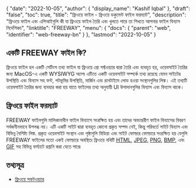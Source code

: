 {
  "date": "2022-10-05",
  "author": {
    "display_name": "Kashif Iqbal"
  },
  "draft": "false",
  "toc": true,
  "title": "ফ্রিওয়ে ফাইল - ফ্রিওয়ে ডকুমেন্ট ফাইল ফরম্যাট",
  "description": "ফ্রিওয়ে ফাইল এবং এপিআইগুলি কী যা ফ্রিওয়ে ফাইল তৈরি এবং খুলতে পারে তা শিখতে আপনার ফাইল বিন্যাস নির্দেশিকা৷",
  "linktitle": "FREEWAY",
  "menu": {
    "docs": {
      "parent": "web",
      "identifier": "web-freeway-bn"
    }
  },
  "lastmod": "2022-10-05"
}

## একটি FREEWAY ফাইল কি?

ফ্রিওয়ে ফাইল হল একটি সেটিংস তথ্য ফাইল যা ফ্রিওয়ে প্রো সফ্টওয়্যার দ্বারা তৈরি এবং ব্যবহৃত হয়, ওয়েবসাইট তৈরির জন্য MacOS-এ একটি WYSIWYG অ্যাপ৷ এটিতে একটি ওয়েবসাইট সম্পর্কে তথ্য রয়েছে যেমন সাইটের উপস্থিতি এবং বিন্যাস সহ ফন্ট, পটভূমির উপস্থিতি, মার্জিন এবং রানটাইমে লোড হওয়া সংস্থানগুলির লিঙ্ক। এই তথ্যটি ওয়েবসাইট তৈরির জন্য ব্যবহার করা হয় যাতে ফাইলের তথ্য অনুযায়ী UI উপাদানগুলির বিন্যাস এবং বিন্যাস থাকে।

## ফ্রিওয়ে ফাইল ফরম্যাট

FREEWAY ফাইলগুলি মালিকানাধীন ফাইল বিন্যাসে সংরক্ষিত হয় এবং তাদের অভ্যন্তরীণ ফাইল বিন্যাসের বিবরণ সর্বজনীনভাবে উপলব্ধ নয়। এটি একটি সাইট দ্বারা ব্যবহৃত কোনো প্রকৃত সম্পদ নেই, কিন্তু পরিবর্তে সাইট বিন্যাস এবং বিভিন্ন বৈশিষ্ট্য লিঙ্ক. প্রকৃত ওয়েবসাইট সংস্থান এবং পৃষ্ঠাগুলি মিডিয়া এবং সাইট ফোল্ডার ফোল্ডারে সংরক্ষিত হয় যেগুলি FREEWAY ফাইলের মতো একই ফোল্ডারে অবস্থিত৷ ফ্রিওয়ে নথিটি [HTML](/web/html/), [JPEG](/image/jpeg/), [PNG](/image/png/), [BMP](/image/bmp/), এবং [GIF](/image/gif/) সহ বিভিন্ন ফর্ম্যাটে রপ্তানি করা যেতে পারে৷

## তথ্যসূত্র

* [ফ্রিওয়ে সফটওয়্যার](https://en.wikipedia.org/wiki/Freeway_(software))


